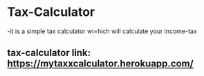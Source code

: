 # Tax-Calculator
-it is a simple tax calculator wi=hich will calculate your income-tax

## tax-calculator link: https://mytaxxcalculator.herokuapp.com/
